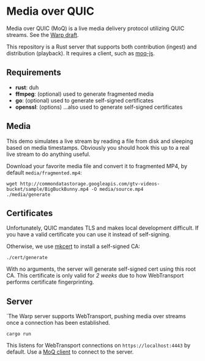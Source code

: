 # Media over QUIC

Media over QUIC (MoQ) is a live media delivery protocol utilizing QUIC streams.
See the [Warp draft](https://datatracker.ietf.org/doc/draft-lcurley-warp/).

This repository is a Rust server that supports both contribution (ingest) and distribution (playback).
It requires a client, such as [moq-js](https://github.com/kixelated/moq-js).

## Requirements

-   **rust**: duh
-   **ffmpeg**: (optional) used to generate fragmented media
-   **go**: (optional) used to generate self-signed certificates
-   **openssl**: (options) ...also used to generate self-signed certificates

## Media

This demo simulates a live stream by reading a file from disk and sleeping based on media timestamps. Obviously you should hook this up to a real live stream to do anything useful.

Download your favorite media file and convert it to fragmented MP4, by default `media/fragmented.mp4`:

```
wget http://commondatastorage.googleapis.com/gtv-videos-bucket/sample/BigBuckBunny.mp4 -O media/source.mp4
./media/generate
```

## Certificates

Unfortunately, QUIC mandates TLS and makes local development difficult.
If you have a valid certificate you can use it instead of self-signing.

Otherwise, we use [mkcert](https://github.com/FiloSottile/mkcert) to install a self-signed CA:

```
./cert/generate
```

With no arguments, the server will generate self-signed cert using this root CA.
This certificate is only valid for _2 weeks_ due to how WebTransport performs certificate fingerprinting.

## Server

`The Warp server supports WebTransport, pushing media over streams once a connection has been established.

```
cargo run
```

This listens for WebTransport connections on `https://localhost:4443` by default.
Use a [MoQ client](https://github.com/kixelated/moq-js) to connect to the server.
